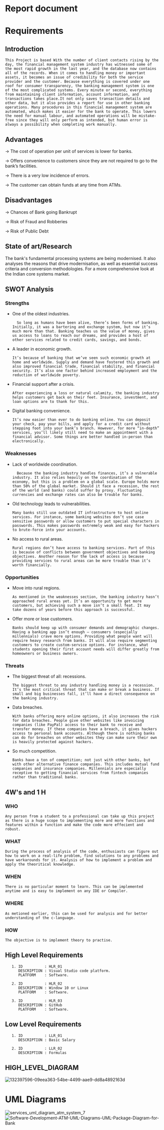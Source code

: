 # Report document


# Requirements

## Introduction
    This Project is based With the number of client contacts rising by the day, the financial management system industry has witnessed some of the most rapid growth in the last year, and the database now contains all of the records. When it comes to handling money or important assets, it becomes an issue of credibility for both the service provider and the customer. Because everything is covered under one roof for consumer transparency, the banking management system is one of the most complicated systems. Every minute or second, everything from maintaining client information, account information, and transactions takes place.It not only saves transaction details and other data, but it also provides a report for use in other banking operations. Many procedures in this financial management system are automated, which makes it easier for the bank to operate. This lowers the need for manual labour, and automated operations will be mistake-free since they will only perform as intended, but human error is always a possibility when completing work manually.




## Advantages

-> The cost of operation per unit of services is lower for banks.

-> Offers convenience to customers since they are not required to go to the bank’s facilities.

-> There is a very low incidence of errors. 

-> The customer can obtain funds at any time from ATMs.


## Disadvantages
-> Chances of Bank going Bankrupt

-> Risk of Fraud and Robberies

-> Risk of Public Debt

## State of art/Research

The bank's fundamental processing systems are being modernised. It also analyses the reasons that drive modernisation, as well as essential success criteria and conversion methodologies. For a more comprehensive look at the Indian core systems market.

## SWOT Analysis

### Strengths
* One of the oldest industries.

        So long as humans have been alive, there’s been forms of banking. Initially, it was a bartering and exchange system, but now it’s much more than that. Banking teaches us the value of money, gives us access to loans to reach our dreams, and provides a host of other services related to credit cards, savings, and bonds.

* A leader in economic growth.

      It’s because of banking that we’ve seen such economic growth at home and worldwide. Supply and demand have fostered this growth and also improved financial trade, financial stability, and financial security. It’s also one factor behind increased employment and the reduction of worldwide poverty.

* Financial support after a crisis.

      After experiencing a loss or natural calamity, the banking industry helps customers get back on their feet. Insurance, investment, and loan options are to thank for this.

* Digital banking convenience.

      It’s now easier than ever to do banking online. You can deposit your check, pay your bills, and apply for a credit card without stepping foot into your bank’s branch. However, for more “in-depth” services, you’ll likely still need to make an appointment with a financial advisor. Some things are better handled in-person than electronically.

### Weaknesses
* Lack of worldwide coordination.

        Because the banking industry handles finances, it’s a vulnerable industry. It also relies heavily on the coordination of the economy, but this is a problem on a global scale. Europe holds more than 50% of the global market. Should it face a recession, the rest of the world (and banks) could suffer by proxy. Fluctuating currencies and exchange rates can also be trouble for banks.

* Old technology leads to vulnerabilities.

      Many banks still use outdated IT infrastructure to host online services. For instance, some banking websites don’t use case sensitive passwords or allow customers to put special characters in passwords. This makes passwords extremely weak and easy for hackers to brute-force into your accounts.

* No access to rural areas.

      Rural regions don’t have access to banking services. Part of this is because of conflicts between government objectives and banking objectives. Another reason for the lack of access is because providing services to rural areas can be more trouble than it’s worth financially.
### Opportunities
* Move into rural regions.

      As mentioned in the weaknesses section, the banking industry hasn’t approached rural areas yet. It’s an opportunity to get more customers, but achieving such a move isn’t a small feat. It may take dozens of years before this approach is successful.

* Offer more or lose customers.

      Banks should keep up with consumer demands and demographic changes. Having a banking app isn’t enough — consumers (especially millennials) crave more options. Providing what people want will require heavy research from banks. It will also require segmenting customers to create custom-service options. For instance, what students opening their first account needs will differ greatly from homeowners or business owners.


### Threats

* The biggest threat of all: recessions.

      The biggest threat to any industry handling money is a recession. It’s the most critical threat that can make or break a business. If small and big businesses fall, it’ll have a direct consequence on the banking industry.

* Data breaches.

      With banks offering more online options, it also increases the risk for data breaches. People give other websites like invoicing companies (like PayPal) access to their bank to receive and transfer money. If these companies have a breach, it gives hackers access to personal bank accounts. Although there is nothing banks can do for breaches on other websites they can make sure their own is heavily protected against hackers.

* So much competition.

      Banks have a ton of competition; not just with other banks, but with other alternative finance companies. This includes mutual fund companies and insurance companies. Millennials are especially receptive to getting financial services from fintech companies rather than traditional banks.
      
## 4W's and 1 H

### WHO
    Any person from a student to a professional can take up this project as there is a huge scope to implementing more and more functions and features within a function and make the code more effecient and robust.

### WHAT
    During the process of analysis of the code, enthusiasts can figure out how to work on a real-life problem, find solutions to any problems and have workarounds for it. Analysis of how to implement a problem and apply the theoritical knowledge.
    
### WHEN 
    There is no particular moment to learn. This can be implemented anytime and is easy to implement on any IDE or Compiler.
    
### WHERE
    As metioned earlier, this can be used for analysis and for better understanding of the c-language.
    
### HOW 
    The objective is to implement theory to practise.


## High Level Requirements
       1. ID          : HLR_01
          DESCRIPTION : Visual Studio code platform.
          PLATFORM    : Software.
       
       2. ID          : HLR_02
          DESCRIPTION : Window 10 or Linux
          PLATFORM    : Software.
       
       3. ID          : HLR_03
          DESCRIPTION : GitHub
          PLATFORM    : Software.

## Low Level Requirements
       1. ID          : LLR_01
          DESCRIPTION : Basic Salary
       
       2. ID          : LLR_02
          DESCRIPTION : Formulas


## HIGH_LEVEL_DIAGRAM 

![132397596-09eea363-54be-4499-aae9-dd8a4892163d](https://user-images.githubusercontent.com/66585290/142772902-a0e71d3a-8996-4521-830c-0e9022436d0b.png)


# UML Diagrams


![services_uml_diagram_atm_system_7](https://user-images.githubusercontent.com/66585290/142772525-5409a6da-f949-44e5-8d9f-a005030dfdba.png) ![Software-Development-ATM-UML-Diagrams-UML-Package-Diagram-for-Bank](https://user-images.githubusercontent.com/66585290/142772640-f9d6618e-cbeb-4dbe-905a-24e36fddebd4.png)




